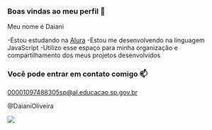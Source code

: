 ### Boas vindas ao meu perfil 💙

Meu nome é Daiani

-Estou estudando na [Alura](https://www.alura.com.br)
-Estou me desenvolvendo na linguagem JavaScript
-Utilizo esse espaço para minha organização e compartilhamento dos meus projetos desenvolvidos

### Você pode entrar em contato comigo 📫

00001097488305sp@al.educacao.sp.gov.br

@DaianiOliveira

![](https://media.tenor.com/jysc1QyPQjsAAAAM/cat-dance.gif)
